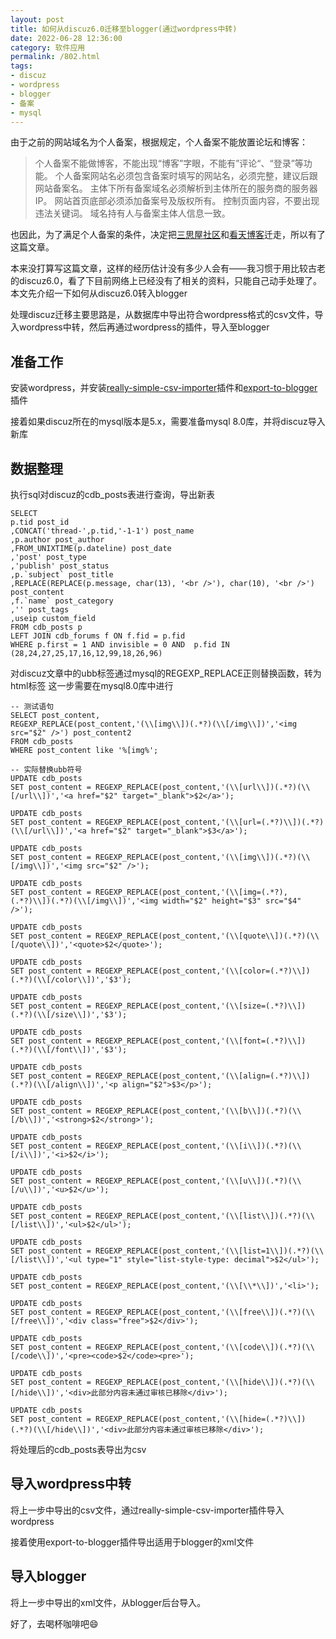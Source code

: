 ```yaml
---
layout: post
title: 如何从discuz6.0迁移至blogger(通过wordpress中转)
date: 2022-06-28 12:36:00
category: 软件应用
permalink: /802.html
tags:
- discuz
- wordpress
- blogger
- 备案
- mysql
---
```


由于之前的网站域名为个人备案，根据规定，个人备案不能放置论坛和博客：

> 个人备案不能做博客，不能出现“博客”字眼，不能有”评论“、“登录”等功能。
> 个人备案网站名必须包含备案时填写的网站名，必须完整，建议后跟网站备案名。
> 主体下所有备案域名必须解析到主体所在的服务商的服务器IP。
> 网站首页底部必须添加备案号及版权所有。
> 控制页面内容，不要出现违法关键词。
> 域名持有人与备案主体人信息一致。

也因此，为了满足个人备案的条件，决定把[三思屋社区](https://3sv.ktsee.net)和[看天博客](https://hi.ktsee.net)迁走，所以有了这篇文章。

本来没打算写这篇文章，这样的经历估计没有多少人会有——我习惯于用比较古老的discuz6.0，看了下目前网络上已经没有了相关的资料，只能自己动手处理了。本文先介绍一下如何从discuz6.0转入blogger

处理discuz迁移主要思路是，从数据库中导出符合wordpress格式的csv文件，导入wordpress中转，然后再通过wordpress的插件，导入至blogger

## 准备工作
安装wordpress，并安装[really-simple-csv-importer](https://wordpress.org/plugins/really-simple-csv-importer/)插件和[export-to-blogger](https://wordpress.org/plugins/export-to-blogger/)插件

接着如果discuz所在的mysql版本是5.x，需要准备mysql 8.0库，并将discuz导入新库

## 数据整理

执行sql对discuz的cdb_posts表进行查询，导出新表
```mysql
SELECT 
p.tid post_id
,CONCAT('thread-',p.tid,'-1-1') post_name
,p.author post_author
,FROM_UNIXTIME(p.dateline) post_date
,'post' post_type
,'publish' post_status
,p.`subject` post_title
,REPLACE(REPLACE(p.message, char(13), '<br />'), char(10), '<br />') post_content
,f.`name` post_category
,'' post_tags
,useip custom_field
FROM cdb_posts p
LEFT JOIN cdb_forums f ON f.fid = p.fid
WHERE p.first = 1 AND invisible = 0 AND  p.fid IN (28,24,27,25,17,16,12,99,18,26,96)
```

对discuz文章中的ubb标签通过mysql的REGEXP_REPLACE正则替换函数，转为html标签
这一步需要在mysql8.0库中进行
```mysql
-- 测试语句
SELECT post_content,
REGEXP_REPLACE(post_content,'(\\[img\\])(.*?)(\\[/img\\])','<img src="$2" />') post_content2
FROM cdb_posts
WHERE post_content like '%[img%';

-- 实际替换ubb符号
UPDATE cdb_posts
SET post_content = REGEXP_REPLACE(post_content,'(\\[url\\])(.*?)(\\[/url\\])','<a href="$2" target="_blank">$2</a>');

UPDATE cdb_posts
SET post_content = REGEXP_REPLACE(post_content,'(\\[url=(.*?)\\])(.*?)(\\[/url\\])','<a href="$2" target="_blank">$3</a>');

UPDATE cdb_posts
SET post_content = REGEXP_REPLACE(post_content,'(\\[img\\])(.*?)(\\[/img\\])','<img src="$2" />');

UPDATE cdb_posts
SET post_content = REGEXP_REPLACE(post_content,'(\\[img=(.*?),(.*?)\\])(.*?)(\\[/img\\])','<img width="$2" height="$3" src="$4" />');

UPDATE cdb_posts
SET post_content = REGEXP_REPLACE(post_content,'(\\[quote\\])(.*?)(\\[/quote\\])','<quote>$2</quote>');

UPDATE cdb_posts
SET post_content = REGEXP_REPLACE(post_content,'(\\[color=(.*?)\\])(.*?)(\\[/color\\])','$3');

UPDATE cdb_posts
SET post_content = REGEXP_REPLACE(post_content,'(\\[size=(.*?)\\])(.*?)(\\[/size\\])','$3');

UPDATE cdb_posts
SET post_content = REGEXP_REPLACE(post_content,'(\\[font=(.*?)\\])(.*?)(\\[/font\\])','$3');

UPDATE cdb_posts
SET post_content = REGEXP_REPLACE(post_content,'(\\[align=(.*?)\\])(.*?)(\\[/align\\])','<p align="$2">$3</p>');

UPDATE cdb_posts
SET post_content = REGEXP_REPLACE(post_content,'(\\[b\\])(.*?)(\\[/b\\])','<strong>$2</strong>');

UPDATE cdb_posts
SET post_content = REGEXP_REPLACE(post_content,'(\\[i\\])(.*?)(\\[/i\\])','<i>$2</i>');

UPDATE cdb_posts
SET post_content = REGEXP_REPLACE(post_content,'(\\[u\\])(.*?)(\\[/u\\])','<u>$2</u>');

UPDATE cdb_posts
SET post_content = REGEXP_REPLACE(post_content,'(\\[list\\])(.*?)(\\[/list\\])','<ul>$2</ul>');

UPDATE cdb_posts
SET post_content = REGEXP_REPLACE(post_content,'(\\[list=1\\])(.*?)(\\[/list\\])','<ul type="1" style="list-style-type: decimal">$2</ul>');

UPDATE cdb_posts
SET post_content = REGEXP_REPLACE(post_content,'(\\[\\*\\])','<li>');

UPDATE cdb_posts
SET post_content = REGEXP_REPLACE(post_content,'(\\[free\\])(.*?)(\\[/free\\])','<div class="free">$2</div>');

UPDATE cdb_posts
SET post_content = REGEXP_REPLACE(post_content,'(\\[code\\])(.*?)(\\[/code\\])','<pre><code>$2</code><pre>');

UPDATE cdb_posts
SET post_content = REGEXP_REPLACE(post_content,'(\\[hide\\])(.*?)(\\[/hide\\])','<div>此部分内容未通过审核已移除</div>');

UPDATE cdb_posts
SET post_content = REGEXP_REPLACE(post_content,'(\\[hide=(.*?)\\])(.*?)(\\[/hide\\])','<div>此部分内容未通过审核已移除</div>');
```

将处理后的cdb_posts表导出为csv

## 导入wordpress中转

将上一步中导出的csv文件，通过really-simple-csv-importer插件导入wordpress

接着使用export-to-blogger插件导出适用于blogger的xml文件

## 导入blogger

将上一步中导出的xml文件，从blogger后台导入。

好了，去喝杯咖啡吧😄